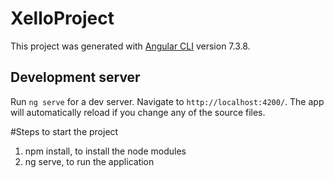 # XelloProject

This project was generated with [Angular CLI](https://github.com/angular/angular-cli) version 7.3.8.

## Development server

Run `ng serve` for a dev server. Navigate to `http://localhost:4200/`. The app will automatically reload if you change any of the source files.

#Steps to start the project
1. npm install, to install the node modules
2. ng serve, to run the application
